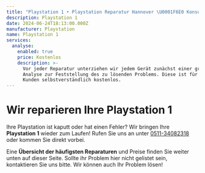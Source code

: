 ```yaml
---
title: "Playstation 1 ‣ Playstation Reparatur Hannover \U0001F6E0️ Konsolen Werkstatt"
description: Playstation 1
date: 2024-06-24T18:13:00.000Z
manufacturer: Playstation
name: Playstation 1
services:
  analyse:
    enabled: true
    price: Kostenlos
    description: >-
      Vor jeder Reparatur unterziehen wir jedem Gerät zunächst einer gründlichen
      Analyse zur Feststellung des zu lösenden Problems. Diese ist für unsere
      Kunden selbstverständlich kostenlos.
---
```

# Wir reparieren Ihre Playstation 1

Ihre Playstation ist kaputt oder hat einen Fehler? Wir bringen Ihre **Playstation 1** wieder zum Laufen! Rufen Sie uns an unter [0511-34082318](tel:051134082318) oder kommen Sie direkt vorbei.

Eine **Übersicht der häufigsten Reparaturen** und Preise finden Sie weiter unten auf dieser Seite. Sollte ihr Problem hier nicht gelistet sein, kontaktieren Sie uns bitte. Wir können auch Ihr Problem lösen!
